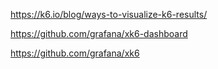 https://k6.io/blog/ways-to-visualize-k6-results/

https://github.com/grafana/xk6-dashboard

https://github.com/grafana/xk6